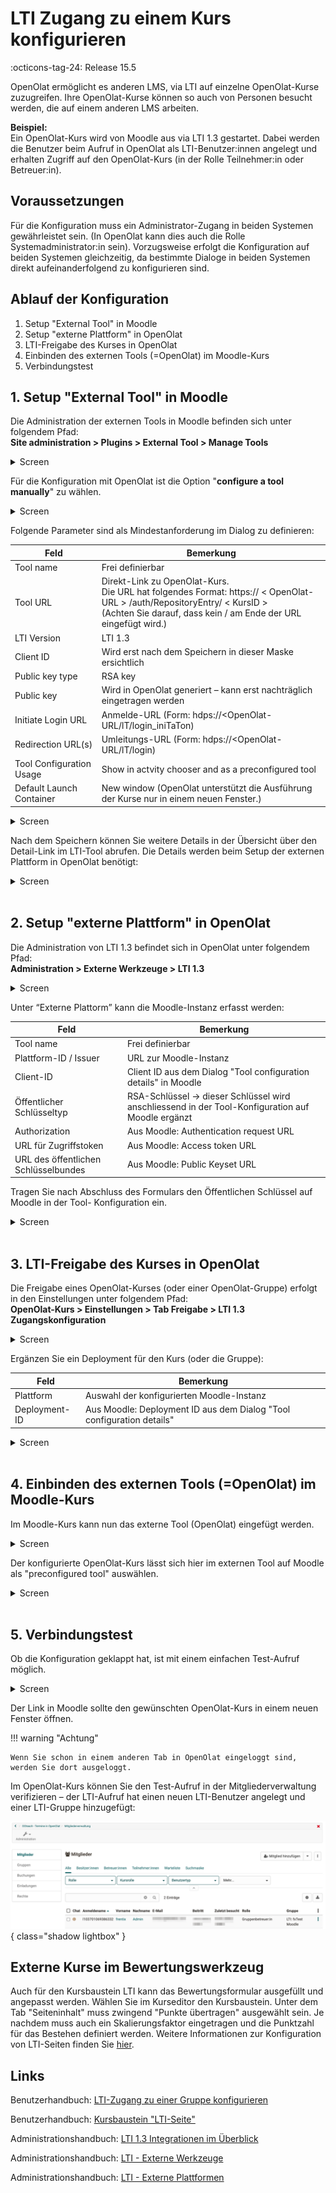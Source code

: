 # LTI Zugang zu einem Kurs konfigurieren

:octicons-tag-24: Release 15.5 

OpenOlat ermöglicht es anderen LMS, via LTI auf einzelne OpenOlat-Kurse zuzugreifen. Ihre OpenOlat-Kurse können so auch von Personen besucht werden, die auf einem anderen LMS arbeiten.

**Beispiel:**<br>
Ein OpenOlat-Kurs wird von Moodle aus via LTI 1.3 gestartet. Dabei werden die Benutzer beim Aufruf in OpenOlat als LTI-Benutzer:innen angelegt und erhalten Zugriff auf den OpenOlat-Kurs (in der Rolle Teilnehmer:in oder Betreuer:in).


## Voraussetzungen

Für die Konfiguration muss ein Administrator-Zugang in beiden Systemen gewährleistet sein. (In OpenOlat kann dies auch die Rolle Systemadministrator:in sein).  Vorzugsweise erfolgt die Konfiguration auf beiden Systemen gleichzeitig, da bestimmte Dialoge in beiden Systemen direkt aufeinanderfolgend zu konfigurieren sind.

## Ablauf der Konfiguration

1. Setup "External Tool" in Moodle
2. Setup "externe Plattform" in OpenOlat
3. LTI-Freigabe des Kurses in OpenOlat
4. Einbinden des externen Tools (=OpenOlat) im Moodle-Kurs
5. Verbindungstest


## 1. Setup "External Tool" in Moodle 

Die Administration der externen Tools in Moodle befinden sich unter folgendem Pfad:<br>
**Site administration > Plugins > External Tool > Manage Tools**

<details>
    <summary>Screen</summary>
	<img src="../assets/LTI_share_coures_moodle-setup1_v1_en.png" />
</details>

Für die Konfiguration mit OpenOlat ist die Option "**configure a tool manually**" zu wählen.

<details>
    <summary>Screen</summary>
	<img src="../assets/LTI_share_coures_moodle-setup2_v1_en.png" />
</details>

Folgende Parameter sind als Mindestanforderung im Dialog zu definieren:

| Feld					| Bemerkung |
| --------------------- | ---------------------------------------------- |
| Tool name				| Frei definierbar |
| Tool URL				| Direkt-Link zu OpenOlat-Kurs. <br> Die URL hat folgendes Format: https:// < OpenOlat-URL > /auth/RepositoryEntry/ < KursID > <br>(Achten Sie darauf, dass kein / am Ende der URL eingefügt wird.) |
| LTI Version			| LTI 1.3 |
| Client ID				| Wird erst nach dem Speichern in dieser Maske ersichtlich |
| Public key type		| RSA key |
| Public key			| Wird in OpenOlat generiert – kann erst nachträglich eingetragen werden |
| Initiate Login URL	| Anmelde-URL (Form: hdps://<OpenOlat- URL/lT/login_iniTaTon) |
| Redirection URL(s)	| Umleitungs-URL (Form: hdps://<OpenOlat-URL/lT/login) |
| Tool Configuration Usage| Show in actvity chooser and as a preconfigured tool |
| Default Launch Container	| New window (OpenOlat unterstützt die Ausführung der Kurse nur in einem neuen Fenster.) |

<details>
    <summary>Screen</summary>
	<img src="../assets/LTI_share_coures_moodle-setup3_v1_en.png" />
</details>

Nach dem Speichern können Sie weitere Details in der Übersicht über den Detail-Link im LTI-Tool abrufen. Die Details werden beim Setup der externen Plattform in OpenOlat benötigt:

<details>
    <summary>Screen</summary>
	<img src="../assets/LTI_share_coures_moodle-setup4_v1_en.png" />
</details>


<br>

## 2. Setup "externe Plattform" in OpenOlat

Die Administration von LTI 1.3 befindet sich in OpenOlat unter folgendem Pfad:<br>
**Administration > Externe Werkzeuge > LTI 1.3**

<details>
    <summary>Screen</summary>
	<img src="../assets/LTI_share_coures_moodle-setup5_v1_en.png" />
</details>

Unter “Externe Plattorm” kann die Moodle-Instanz erfasst werden:

| Feld					| Bemerkung |
| --------------------- | ---------------------------------------------- |
| Tool name				| Frei definierbar |
| Plattform-ID / Issuer	| URL zur Moodle-Instanz |
| Client-ID				| Client ID aus dem Dialog "Tool configuration details" in Moodle |
| Öffentlicher Schlüsseltyp | RSA-Schlüssel -> dieser Schlüssel wird anschliessend in der Tool-Konfiguration auf Moodle ergänzt |
| Authorization	 		| Aus Moodle: Authentication request URL |
| URL für Zugriffstoken	| Aus Moodle: Access token URL |
| URL des öffentlichen Schlüsselbundes | Aus Moodle: Public Keyset URL |


Tragen Sie nach Abschluss des Formulars den Öffentlichen Schlüssel auf Moodle in der Tool- Konfiguration ein.

<details>
    <summary>Screen</summary>
	<img src="../assets/LTI_share_coures_moodle-setup6_v1_en.png" />
</details>

<br>

## 3. LTI-Freigabe des Kurses in OpenOlat

Die Freigabe eines OpenOlat-Kurses (oder einer OpenOlat-Gruppe) erfolgt in den Einstellungen unter folgendem Pfad:<br>
**OpenOlat-Kurs > Einstellungen > Tab Freigabe > LTI 1.3 Zugangskonfiguration**

<details>
    <summary>Screen</summary>
	<img src="../assets/LTI_share_coures_moodle-setup7_v1_en.png" />
</details>


Ergänzen Sie ein Deployment für den Kurs (oder die Gruppe):

| Feld					| Bemerkung |
| --------------------- | ---------------------------------------------- |
| Plattform				| Auswahl der konfigurierten Moodle-Instanz |
| Deployment-ID 		| Aus Moodle: Deployment ID aus dem Dialog "Tool configuration details" |

<details>
    <summary>Screen</summary>
	<img src="../assets/LTI_share_coures_moodle-setup8_v1_en.png" />
</details>

<br>

## 4. Einbinden des externen Tools (=OpenOlat) im Moodle-Kurs

Im Moodle-Kurs kann nun das externe Tool (OpenOlat) eingefügt werden.

<details>
    <summary>Screen</summary>
	<img src="../assets/LTI_share_coures_moodle-setup9_v1_en.png" />
</details>

Der konfigurierte OpenOlat-Kurs lässt sich hier im externen Tool auf Moodle als "preconfigured tool" auswählen.

<details>
    <summary>Screen</summary>
	<img src="../assets/LTI_share_coures_moodle-setup10_v1_en.png" />
</details>


<br>

## 5. Verbindungstest

Ob die Konfiguration geklappt hat, ist mit einem einfachen Test-Aufruf möglich.

<details>
    <summary>Screen</summary>
	<img src="../assets/LTI_share_coures_moodle-setup11_v1_en.png" />
</details>

Der Link in Moodle sollte den gewünschten OpenOlat-Kurs in einem neuen Fenster öffnen. 

!!! warning "Achtung"

	Wenn Sie schon in einem anderen Tab in OpenOlat eingeloggt sind, werden Sie dort ausgeloggt.  


Im OpenOlat-Kurs können Sie den Test-Aufruf in der Mitgliederverwaltung verifizieren – der LTI-Aufruf hat einen neuen LTI-Benutzer angelegt und einer LTI-Gruppe hinzugefügt:

![LTI_share_coures_moodle-setup12_v1_en.png](assets/LTI_share_coures_moodle-setup12_v1_en.png){ class="shadow lightbox" }


## Externe Kurse im Bewertungswerkzeug

Auch für den Kursbaustein LTI kann das Bewertungsformular ausgefüllt und angepasst werden. Wählen Sie im Kurseditor den Kursbaustein. Unter dem Tab "Seiteninhalt" muss zwingend "Punkte übertragen" ausgewählt sein. Je nachdem muss auch ein Skalierungsfaktor eingetragen und die Punktzahl für das Bestehen definiert werden. Weitere Informationen zur Konfiguration von LTI-Seiten finden Sie [hier](https://docs.openolat.org/de/manual_user/learningresources/Course_Element_LTI_Page/).



##  Links

Benutzerhandbuch: [LTI-Zugang zu einer Gruppe konfigurieren](https://docs.openolat.org/de/manual_user/groups/LTI_Share_groups/)

Benutzerhandbuch: [Kursbaustein "LTI-Seite"](http://docs.openolat.org/de/manual_user/learningresources/Course_Element_LTI_Page/)

Administrationshandbuch: [LTI 1.3 Integrationen im Überblick](http://docs.openolat.org/de/manual_admin/administration/LTI_Integrations/)

Administrationshandbuch: [LTI - Externe Werkzeuge](http://docs.openolat.org/de/manual_admin/administration/LTI_External_tools/)

Administrationshandbuch: [LTI - Externe Plattformen](http://docs.openolat.org/de/manual_admin/administration/LTI_External_platforms/)

